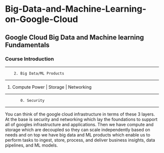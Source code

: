 # Big-Data-and-Machine-Learning-on-Google-Cloud

## Google Cloud Big Data and Machine learning Fundamentals

### Course Introduction
-----------------------------------------
        2. Big Data/ML Products
-----------------------------------------
 1. Compute Power | Storage | Networking
-----------------------------------------
           0. Security
-----------------------------------------
You can think of the google cloud infrastructure in terms of these 3 layers. At the base is security and networking which lay the foundations to support all of googles infrastructure and applications. Then we have compute and storage which are decoupled so they can scale independently based on needs and on top we have big data and ML products which enable us to perform tasks to ingest, store, process, and deliver business insights, data pipelines, and ML models.
